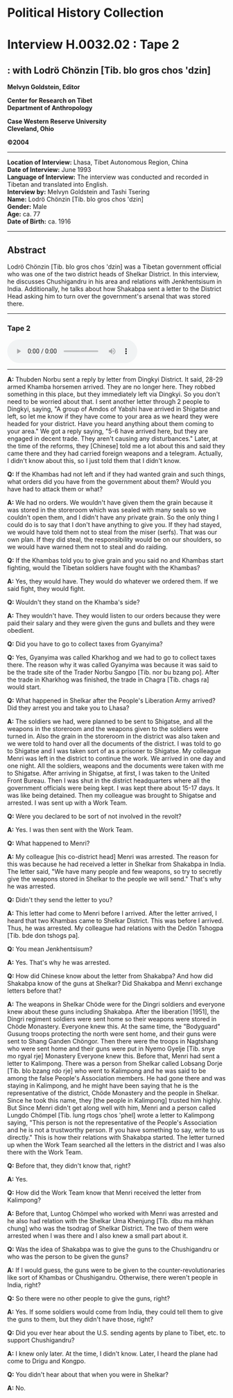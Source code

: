 # Political History Collection  
# Interview H.0032.02 : Tape 2  
##  : with Lodrö Chönzin [Tib. blo gros chos 'dzin]  


**Melvyn Goldstein, Editor**  

**Center for Research on Tibet**  
**Department of Anthropology**  

**Case Western Reserve University**  
**Cleveland, Ohio**  

**©2004**  

---  
**Location of Interview:** Lhasa, Tibet Autonomous Region, China  
**Date of Interview:** June 1993  
**Language of Interview:** The interview was conducted and recorded in Tibetan and translated into English.  
**Interview by:** Melvyn Goldstein and Tashi Tsering  
**Name:** Lodrö Chönzin [Tib. blo gros chos 'dzin]  
**Gender:** Male  
**Age:** ca. 77  
**Date of Birth:** ca. 1916  

---  
## Abstract  

 Lodrö Chönzin [Tib. blo gros chos 'dzin] was a Tibetan government official who was one of the two district heads of Shelkar District. In this interview, he discusses Chushigandru in his area and relations with Jenkhentsisum in India. Additionally, he talks about how Shakabpa sent a letter to the District Head asking him to turn over the government's arsenal that was stored there.
  
---
### Tape 2  

<audio controls>
<source src="https://tile.loc.gov/storage-services/service/asian/asiantoha/H_0032_02/H_0032_02.mp3" type="audio/mpeg">
Your browser does not support the audio element.
</audio>  

---

**A:**  Thubden Norbu sent a reply by letter from Dingkyi District. It said, 28-29 armed Khamba horsemen arrived. They are no longer here. They robbed something in this place, but they immediately left via Dingkyi. So you don't need to be worried about that. I sent another letter through 2 people to Dingkyi, saying, "A group of Amdos of Yabshi have arrived in Shigatse and left, so let me know if they have come to your area as we heard they were headed for your district. Have you heard anything about them coming to your area." We got a reply saying, "5-6 have arrived here, but they are engaged in decent trade. They aren't causing any disturbances." Later, at the time of the reforms, they [Chinese] told me a lot about this and said they came there and they had carried foreign weapons and a telegram. Actually, I didn't know about this, so I just told them that I didn't know.   

**Q:**  If the Khambas had not left and if they had wanted grain and such things, what orders did you have from the government about them? Would you have had to attack them or what?   

**A:**  We had no orders. We wouldn't have given them the grain because it was stored in the storeroom which was sealed with many seals so we couldn't open them, and I didn't have any private grain. So the only thing I could do is to say that I don't have anything to give you. If they had stayed, we would have told them not to steal from the miser (serfs). That was our own plan. If they did steal, the responsibility would be on our shoulders, so we would have warned them not to steal and do raiding.   

**Q:**  If the Khambas told you to give grain and you said no and Khambas start fighting, would the Tibetan soldiers have fought with the Khambas?   

**A:**  Yes, they would have. They would do whatever we ordered them. If we said fight, they would fight.   

**Q:**  Wouldn't they stand on the Khamba's side?   

**A:**  They wouldn't have. They would listen to our orders because they were paid their salary and they were given the guns and bullets and they were obedient.   

**Q:**  Did you have to go to collect taxes from Gyanyima?   

**Q:**  Yes, Gyanyima was called Kharkhog and we had to go to collect taxes there. The reason why it was called Gyanyima was because it was said to be the trade site of the Trader Norbu Sangpo [Tib. nor bu bzang po]. After the trade in Kharkhog was finished, the trade in Chagra [Tib. chags ra] would start.   

**Q:**  What happened in Shelkar after the People's Liberation Army arrived? Did they arrest you and take you to Lhasa?   

**A:**  The soldiers we had, were planned to be sent to Shigatse, and all the weapons in the storeroom and the weapons given to the soldiers were turned in. Also the grain in the storeroom in the district was also taken and we were told to hand over all the documents of the district. I was told to go to Shigatse and I was taken sort of as a prisoner to Shigatse. My colleague Menri was left in the district to continue the work. We arrived in one day and one night. All the soldiers, weapons and the documents were taken with me to Shigatse. After arriving in Shigatse, at first, I was taken to the United Front Bureau. Then I was shut in the district headquarters where all the government officials were being kept. I was kept there about 15-17 days. It was like being detained. Then my colleague was brought to Shigatse and arrested. I was sent up with a Work Team.   

**Q:**  Were you declared to be sort of not involved in the revolt?   

**A:**  Yes. I was then sent with the Work Team.   

**Q:**  What happened to Menri?   

**A:**  My colleague [his co-district head] Menri was arrested. The reason for this was because he had received a letter in Shelkar from Shakabpa in India. The letter said, "We have many people and few weapons, so try to secretly give the weapons stored in Shelkar to the people we will send." That's why he was arrested.   

**Q:**  Didn't they send the letter to you?   

**A:**  This letter had come to Menri before I arrived. After the letter arrived, I heard that two Khambas came to Shelkar District. This was before I arrived. Thus, he was arrested. My colleague had relations with the Dedön Tshogpa [Tib. bde don tshogs pa].   

**Q:**  You mean Jenkhentsisum?   

**A:**  Yes. That's why he was arrested.   

**Q:**  How did Chinese know about the letter from Shakabpa? And how did Shakabpa know of the guns at Shelkar? Did Shakabpa and Menri exchange letters before that?   

**A:**  The weapons in Shelkar Chöde were for the Dingri soldiers and everyone knew about these guns including Shakabpa. After the liberation [1951], the Dingri regiment soldiers were sent home so their weapons were stored in Chöde Monastery. Everyone knew this. At the same time, the "Bodyguard" Gusung troops protecting the north were sent home, and their guns were sent to Shang Ganden Chöngor. Then there were the troops in Nagtshang who were sent home and their guns were put in Nyemo Gyelje [Tib. snye mo rgyal rje] Monastery Everyone knew this. Before that, Menri had sent a letter to Kalimpong. There was a person from Shelkar called Lobsang Dorje [Tib. blo bzang rdo rje] who went to Kalimpong and he was said to be among the false People's Association members. He had gone there and was staying in Kalimpong, and he might have been saying that he is the representative of the district, Chöde Monastery and the people in Shelkar. Since he took this name, they [the people in Kalimpong] trusted him highly. But Since Menri didn't get along well with him, Menri and a person called Lungdo Chömpel [Tib. lung rtogs chos 'phel] wrote a letter to Kalimpong saying, "This person is not the representative of the People's Association and he is not a trustworthy person. If you have something to say, write to us directly." This is how their relations with Shakabpa started. The letter turned up when the Work Team searched all the letters in the district and I was also there with the Work Team.   

**Q:**  Before that, they didn't know that, right?   

**A:**  Yes.   

**Q:**  How did the Work Team know that Menri received the letter from Kalimpong?   

**A:**  Before that, Luntog Chömpel who worked with Menri was arrested and he also had relation with the Shelkar Uma Khenjung [Tib. dbu ma mkhan chung] who was the tsodrag of Shelkar District. The two of them were arrested when I was there and I also knew a small part about it.   

**Q:**  Was the idea of Shakabpa was to give the guns to the Chushigandru or who was the person to be given the guns?   

**A:**  If I would guess, the guns were to be given to the counter-revolutionaries like sort of Khambas or Chushigandru. Otherwise, there weren't people in India, right?   

**Q:**  So there were no other people to give the guns, right?   

**A:**  Yes. If some soldiers would come from India, they could tell them to give the guns to them, but they didn't have those, right?   

**Q:**  Did you ever hear about the U.S. sending agents by plane to Tibet, etc. to support Chushigandru?   

**A:**  I knew only later. At the time, I didn't know. Later, I heard the plane had come to Drigu and Kongpo.   

**Q:**  You didn't hear about that when you were in Shelkar?   

**A:**  No.   

